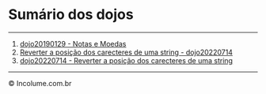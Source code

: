 # Sumário dos dojos

---
1. [dojo20190129 - Notas e Moedas](../dojo20190129/README.md)
1. [Reverter a posição dos carecteres de uma string - dojo20220714](../dojo20220714/README.md)
1. [dojo20220714 - Reverter a posição dos carecteres de uma string](../dojo20220714/README.md)
---

&copy; Incolume.com.br